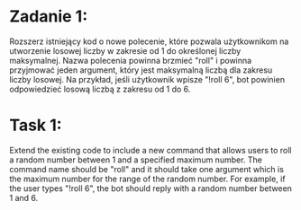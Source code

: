 # Zadanie 1:

Rozszerz istniejący kod o nowe polecenie, które pozwala użytkownikom na utworzenie losowej liczby w zakresie od 1 do określonej liczby maksymalnej. Nazwa polecenia powinna brzmieć "roll" i powinna przyjmować jeden argument, który jest maksymalną liczbą dla zakresu liczby losowej. Na przykład, jeśli użytkownik wpisze "!roll 6", bot powinien odpowiedzieć losową liczbą z zakresu od 1 do 6.

# Task 1:

Extend the existing code to include a new command that allows users to roll a random number between 1 and a specified maximum number. The command name should be "roll" and it should take one argument which is the maximum number for the range of the random number. For example, if the user types "!roll 6", the bot should reply with a random number between 1 and 6.
